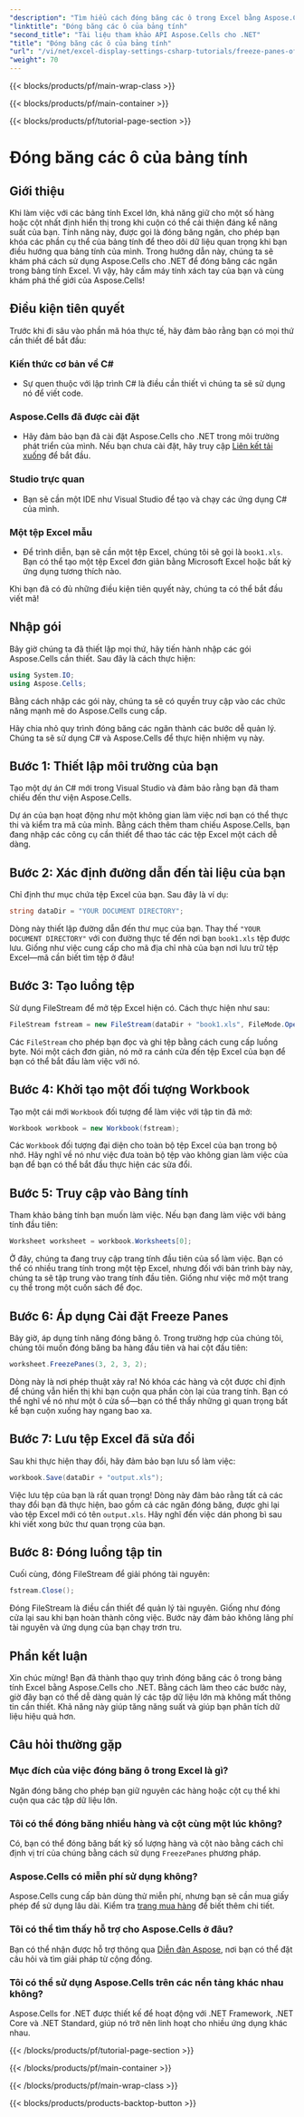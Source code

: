 ```yaml
---
"description": "Tìm hiểu cách đóng băng các ô trong Excel bằng Aspose.Cells cho .NET với hướng dẫn toàn diện này, bao gồm hướng dẫn từng bước và các mẹo cần thiết."
"linktitle": "Đóng băng các ô của bảng tính"
"second_title": "Tài liệu tham khảo API Aspose.Cells cho .NET"
"title": "Đóng băng các ô của bảng tính"
"url": "/vi/net/excel-display-settings-csharp-tutorials/freeze-panes-of-worksheet/"
"weight": 70
---
```


{{< blocks/products/pf/main-wrap-class >}}

{{< blocks/products/pf/main-container >}}

{{< blocks/products/pf/tutorial-page-section >}}

# Đóng băng các ô của bảng tính

## Giới thiệu

Khi làm việc với các bảng tính Excel lớn, khả năng giữ cho một số hàng hoặc cột nhất định hiển thị trong khi cuộn có thể cải thiện đáng kể năng suất của bạn. Tính năng này, được gọi là đóng băng ngăn, cho phép bạn khóa các phần cụ thể của bảng tính để theo dõi dữ liệu quan trọng khi bạn điều hướng qua bảng tính của mình. Trong hướng dẫn này, chúng ta sẽ khám phá cách sử dụng Aspose.Cells cho .NET để đóng băng các ngăn trong bảng tính Excel. Vì vậy, hãy cầm máy tính xách tay của bạn và cùng khám phá thế giới của Aspose.Cells!

## Điều kiện tiên quyết

Trước khi đi sâu vào phần mã hóa thực tế, hãy đảm bảo rằng bạn có mọi thứ cần thiết để bắt đầu:

### Kiến thức cơ bản về C#
- Sự quen thuộc với lập trình C# là điều cần thiết vì chúng ta sẽ sử dụng nó để viết code.

### Aspose.Cells đã được cài đặt
- Hãy đảm bảo bạn đã cài đặt Aspose.Cells cho .NET trong môi trường phát triển của mình. Nếu bạn chưa cài đặt, hãy truy cập [Liên kết tải xuống](https://releases.aspose.com/cells/net/) để bắt đầu.

### Studio trực quan
- Bạn sẽ cần một IDE như Visual Studio để tạo và chạy các ứng dụng C# của mình.

### Một tệp Excel mẫu
- Để trình diễn, bạn sẽ cần một tệp Excel, chúng tôi sẽ gọi là `book1.xls`. Bạn có thể tạo một tệp Excel đơn giản bằng Microsoft Excel hoặc bất kỳ ứng dụng tương thích nào.

Khi bạn đã có đủ những điều kiện tiên quyết này, chúng ta có thể bắt đầu viết mã!

## Nhập gói

Bây giờ chúng ta đã thiết lập mọi thứ, hãy tiến hành nhập các gói Aspose.Cells cần thiết. Sau đây là cách thực hiện:

```csharp
using System.IO;
using Aspose.Cells;
```

Bằng cách nhập các gói này, chúng ta sẽ có quyền truy cập vào các chức năng mạnh mẽ do Aspose.Cells cung cấp.

Hãy chia nhỏ quy trình đóng băng các ngăn thành các bước dễ quản lý. Chúng ta sẽ sử dụng C# và Aspose.Cells để thực hiện nhiệm vụ này.

## Bước 1: Thiết lập môi trường của bạn

Tạo một dự án C# mới trong Visual Studio và đảm bảo rằng bạn đã tham chiếu đến thư viện Aspose.Cells.

Dự án của bạn hoạt động như một không gian làm việc nơi bạn có thể thực thi và kiểm tra mã của mình. Bằng cách thêm tham chiếu Aspose.Cells, bạn đang nhập các công cụ cần thiết để thao tác các tệp Excel một cách dễ dàng.

## Bước 2: Xác định đường dẫn đến tài liệu của bạn

Chỉ định thư mục chứa tệp Excel của bạn. Sau đây là ví dụ:

```csharp
string dataDir = "YOUR DOCUMENT DIRECTORY";
```

Dòng này thiết lập đường dẫn đến thư mục của bạn. Thay thế `"YOUR DOCUMENT DIRECTORY"` với con đường thực tế đến nơi bạn `book1.xls` tệp được lưu. Giống như việc cung cấp cho mã địa chỉ nhà của bạn nơi lưu trữ tệp Excel—mã cần biết tìm tệp ở đâu!

## Bước 3: Tạo luồng tệp

Sử dụng FileStream để mở tệp Excel hiện có. Cách thực hiện như sau:

```csharp
FileStream fstream = new FileStream(dataDir + "book1.xls", FileMode.Open);
```

Các `FileStream` cho phép bạn đọc và ghi tệp bằng cách cung cấp luồng byte. Nói một cách đơn giản, nó mở ra cánh cửa đến tệp Excel của bạn để bạn có thể bắt đầu làm việc với nó.

## Bước 4: Khởi tạo một đối tượng Workbook

Tạo một cái mới `Workbook` đối tượng để làm việc với tập tin đã mở:

```csharp
Workbook workbook = new Workbook(fstream);
```

Các `Workbook` đối tượng đại diện cho toàn bộ tệp Excel của bạn trong bộ nhớ. Hãy nghĩ về nó như việc đưa toàn bộ tệp vào không gian làm việc của bạn để bạn có thể bắt đầu thực hiện các sửa đổi.

## Bước 5: Truy cập vào Bảng tính

Tham khảo bảng tính bạn muốn làm việc. Nếu bạn đang làm việc với bảng tính đầu tiên:

```csharp
Worksheet worksheet = workbook.Worksheets[0];
```

Ở đây, chúng ta đang truy cập trang tính đầu tiên của sổ làm việc. Bạn có thể có nhiều trang tính trong một tệp Excel, nhưng đối với bản trình bày này, chúng ta sẽ tập trung vào trang tính đầu tiên. Giống như việc mở một trang cụ thể trong một cuốn sách để đọc.

## Bước 6: Áp dụng Cài đặt Freeze Panes

Bây giờ, áp dụng tính năng đóng băng ô. Trong trường hợp của chúng tôi, chúng tôi muốn đóng băng ba hàng đầu tiên và hai cột đầu tiên:

```csharp
worksheet.FreezePanes(3, 2, 3, 2);
```

Dòng này là nơi phép thuật xảy ra! Nó khóa các hàng và cột được chỉ định để chúng vẫn hiển thị khi bạn cuộn qua phần còn lại của trang tính. Bạn có thể nghĩ về nó như một ô cửa sổ—bạn có thể thấy những gì quan trọng bất kể bạn cuộn xuống hay ngang bao xa.

## Bước 7: Lưu tệp Excel đã sửa đổi

Sau khi thực hiện thay đổi, hãy đảm bảo bạn lưu sổ làm việc:

```csharp
workbook.Save(dataDir + "output.xls");
```

Việc lưu tệp của bạn là rất quan trọng! Dòng này đảm bảo rằng tất cả các thay đổi bạn đã thực hiện, bao gồm cả các ngăn đóng băng, được ghi lại vào tệp Excel mới có tên `output.xls`. Hãy nghĩ đến việc dán phong bì sau khi viết xong bức thư quan trọng của bạn.

## Bước 8: Đóng luồng tập tin

Cuối cùng, đóng FileStream để giải phóng tài nguyên:

```csharp
fstream.Close();
```

Đóng FileStream là điều cần thiết để quản lý tài nguyên. Giống như đóng cửa lại sau khi bạn hoàn thành công việc. Bước này đảm bảo không lãng phí tài nguyên và ứng dụng của bạn chạy trơn tru.

## Phần kết luận

Xin chúc mừng! Bạn đã thành thạo quy trình đóng băng các ô trong bảng tính Excel bằng Aspose.Cells cho .NET. Bằng cách làm theo các bước này, giờ đây bạn có thể dễ dàng quản lý các tập dữ liệu lớn mà không mất thông tin cần thiết. Khả năng này giúp tăng năng suất và giúp bạn phân tích dữ liệu hiệu quả hơn.

## Câu hỏi thường gặp

### Mục đích của việc đóng băng ô trong Excel là gì?
Ngăn đóng băng cho phép bạn giữ nguyên các hàng hoặc cột cụ thể khi cuộn qua các tập dữ liệu lớn.

### Tôi có thể đóng băng nhiều hàng và cột cùng một lúc không?
Có, bạn có thể đóng băng bất kỳ số lượng hàng và cột nào bằng cách chỉ định vị trí của chúng bằng cách sử dụng `FreezePanes` phương pháp.

### Aspose.Cells có miễn phí sử dụng không?
Aspose.Cells cung cấp bản dùng thử miễn phí, nhưng bạn sẽ cần mua giấy phép để sử dụng lâu dài. Kiểm tra [trang mua hàng](https://purchase.aspose.com/buy) để biết thêm chi tiết.

### Tôi có thể tìm thấy hỗ trợ cho Aspose.Cells ở đâu?
Bạn có thể nhận được hỗ trợ thông qua [Diễn đàn Aspose](https://forum.aspose.com/c/cells/9), nơi bạn có thể đặt câu hỏi và tìm giải pháp từ cộng đồng.

### Tôi có thể sử dụng Aspose.Cells trên các nền tảng khác nhau không?
Aspose.Cells for .NET được thiết kế để hoạt động với .NET Framework, .NET Core và .NET Standard, giúp nó trở nên linh hoạt cho nhiều ứng dụng khác nhau.

{{< /blocks/products/pf/tutorial-page-section >}}

{{< /blocks/products/pf/main-container >}}

{{< /blocks/products/pf/main-wrap-class >}}

{{< blocks/products/products-backtop-button >}}